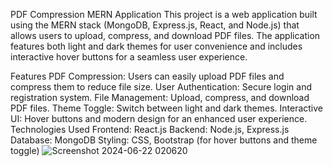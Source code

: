 PDF Compression MERN Application
This project is a web application built using the MERN stack (MongoDB, Express.js, React, and Node.js) that allows users to upload, compress, and download PDF files. The application features both light and dark themes for user convenience and includes interactive hover buttons for a seamless user experience.

Features
PDF Compression: Users can easily upload PDF files and compress them to reduce file size.
User Authentication: Secure login and registration system.
File Management: Upload, compress, and download PDF files.
Theme Toggle: Switch between light and dark themes.
Interactive UI: Hover buttons and modern design for an enhanced user experience.
Technologies Used
Frontend: React.js
Backend: Node.js, Express.js
Database: MongoDB
Styling: CSS, Bootstrap (for hover buttons and theme toggle)
![Screenshot 2024-06-22 020620](https://github.com/czr-snail/PDF-Compressor/assets/162822108/62ca222e-c3f4-421a-9671-9c8913aaf11a)
